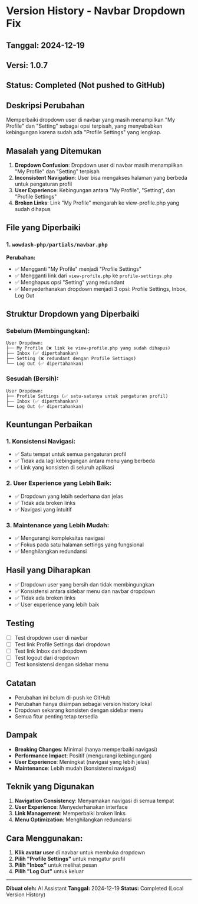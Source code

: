 # Version History - Navbar Dropdown Fix

## Tanggal: 2024-12-19
## Versi: 1.0.7
## Status: Completed (Not pushed to GitHub)

## Deskripsi Perubahan
Memperbaiki dropdown user di navbar yang masih menampilkan "My Profile" dan "Setting" sebagai opsi terpisah, yang menyebabkan kebingungan karena sudah ada "Profile Settings" yang lengkap.

## Masalah yang Ditemukan
1. **Dropdown Confusion**: Dropdown user di navbar masih menampilkan "My Profile" dan "Setting" terpisah
2. **Inconsistent Navigation**: User bisa mengakses halaman yang berbeda untuk pengaturan profil
3. **User Experience**: Kebingungan antara "My Profile", "Setting", dan "Profile Settings"
4. **Broken Links**: Link "My Profile" mengarah ke view-profile.php yang sudah dihapus

## File yang Diperbaiki

### 1. `wowdash-php/partials/navbar.php`
**Perubahan:**
- ✅ Mengganti "My Profile" menjadi "Profile Settings"
- ✅ Mengganti link dari `view-profile.php` ke `profile-settings.php`
- ✅ Menghapus opsi "Setting" yang redundant
- ✅ Menyederhanakan dropdown menjadi 3 opsi: Profile Settings, Inbox, Log Out

## Struktur Dropdown yang Diperbaiki

### Sebelum (Membingungkan):
```
User Dropdown:
├── My Profile (❌ link ke view-profile.php yang sudah dihapus)
├── Inbox (✅ dipertahankan)
├── Setting (❌ redundant dengan Profile Settings)
└── Log Out (✅ dipertahankan)
```

### Sesudah (Bersih):
```
User Dropdown:
├── Profile Settings (✅ satu-satunya untuk pengaturan profil)
├── Inbox (✅ dipertahankan)
└── Log Out (✅ dipertahankan)
```

## Keuntungan Perbaikan

### 1. **Konsistensi Navigasi:**
- ✅ Satu tempat untuk semua pengaturan profil
- ✅ Tidak ada lagi kebingungan antara menu yang berbeda
- ✅ Link yang konsisten di seluruh aplikasi

### 2. **User Experience yang Lebih Baik:**
- ✅ Dropdown yang lebih sederhana dan jelas
- ✅ Tidak ada broken links
- ✅ Navigasi yang intuitif

### 3. **Maintenance yang Lebih Mudah:**
- ✅ Mengurangi kompleksitas navigasi
- ✅ Fokus pada satu halaman settings yang fungsional
- ✅ Menghilangkan redundansi

## Hasil yang Diharapkan
- ✅ Dropdown user yang bersih dan tidak membingungkan
- ✅ Konsistensi antara sidebar menu dan navbar dropdown
- ✅ Tidak ada broken links
- ✅ User experience yang lebih baik

## Testing
- [ ] Test dropdown user di navbar
- [ ] Test link Profile Settings dari dropdown
- [ ] Test link Inbox dari dropdown
- [ ] Test logout dari dropdown
- [ ] Test konsistensi dengan sidebar menu

## Catatan
- Perubahan ini belum di-push ke GitHub
- Perubahan hanya disimpan sebagai version history lokal
- Dropdown sekarang konsisten dengan sidebar menu
- Semua fitur penting tetap tersedia

## Dampak
- **Breaking Changes**: Minimal (hanya memperbaiki navigasi)
- **Performance Impact**: Positif (mengurangi kebingungan)
- **User Experience**: Meningkat (navigasi yang lebih jelas)
- **Maintenance**: Lebih mudah (konsistensi navigasi)

## Teknik yang Digunakan
1. **Navigation Consistency**: Menyamakan navigasi di semua tempat
2. **User Experience**: Menyederhanakan interface
3. **Link Management**: Memperbaiki broken links
4. **Menu Optimization**: Menghilangkan redundansi

## Cara Menggunakan:
1. **Klik avatar user** di navbar untuk membuka dropdown
2. **Pilih "Profile Settings"** untuk mengatur profil
3. **Pilih "Inbox"** untuk melihat pesan
4. **Pilih "Log Out"** untuk keluar

---
**Dibuat oleh:** AI Assistant
**Tanggal:** 2024-12-19
**Status:** Completed (Local Version History) 